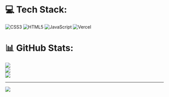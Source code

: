 # 💻 Tech Stack:
![CSS3](https://img.shields.io/badge/css3-%231572B6.svg?style=plastic&logo=css3&logoColor=white) ![HTML5](https://img.shields.io/badge/html5-%23E34F26.svg?style=plastic&logo=html5&logoColor=white) ![JavaScript](https://img.shields.io/badge/javascript-%23323330.svg?style=plastic&logo=javascript&logoColor=%23F7DF1E) ![Vercel](https://img.shields.io/badge/vercel-%23000000.svg?style=plastic&logo=vercel&logoColor=white)
# 📊 GitHub Stats:
![](https://github-readme-stats.vercel.app/api?username=LucasS2k&theme=dark&hide_border=true&include_all_commits=true&count_private=true)<br/>
![](https://github-readme-streak-stats.herokuapp.com/?user=LucasS2k&theme=dark&hide_border=true)<br/>
![](https://github-readme-stats.vercel.app/api/top-langs/?username=LucasS2k&theme=dark&hide_border=true&include_all_commits=true&count_private=true&layout=compact)

---
[![](https://visitcount.itsvg.in/api?id=LucasS2k&icon=2&color=1)](https://visitcount.itsvg.in)

<!-- Proudly created with GPRM ( https://gprm.itsvg.in ) -->
